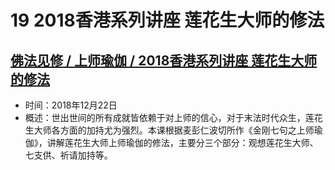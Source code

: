 # 19 2018香港系列讲座 莲花生大师的修法

## [佛法见修 / 上师瑜伽 / 2018香港系列讲座 莲花生大师的修法](https://www.fohuifayu.com/index.php/huideng-jiangtang/fofa-jianxiu/shangshi-yujia/9891-l18105)

- 时间：2018年12月22日
- 概述：世出世间的所有成就皆依赖于对上师的信心，对于末法时代众生，莲花生大师各方面的加持尤为强烈。本课根据麦彭仁波切所作《金刚七句之上师瑜伽》，讲解莲花生大师上师瑜伽的修法，主要分三个部分：观想莲花生大师、七支供、祈请加持等。
